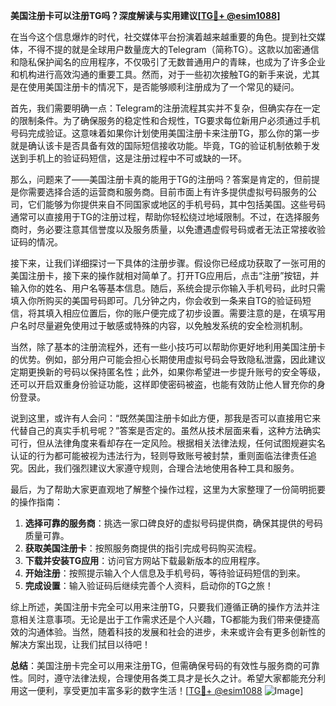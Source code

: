 **美国注册卡可以注册TG吗？深度解读与实用建议[[TG💪+ @esim1088](https://t.me/s/esim1088)]**

在当今这个信息爆炸的时代，社交媒体平台扮演着越来越重要的角色。提到社交媒体，不得不提的就是全球用户数量庞大的Telegram（简称TG）。这款以加密通信和隐私保护闻名的应用程序，不仅吸引了无数普通用户的青睐，也成为了许多企业和机构进行高效沟通的重要工具。然而，对于一些初次接触TG的新手来说，尤其是在使用美国注册卡的情况下，是否能够顺利注册成为了一个常见的疑问。

首先，我们需要明确一点：Telegram的注册流程其实并不复杂，但确实存在一定的限制条件。为了确保服务的稳定性和合规性，TG要求每位新用户必须通过手机号码完成验证。这意味着如果你计划使用美国注册卡来注册TG，那么你的第一步就是确认该卡是否具备有效的国际短信接收功能。毕竟，TG的验证机制依赖于发送到手机上的验证码短信，这是注册过程中不可或缺的一环。

那么，问题来了——美国注册卡真的能用于TG的注册吗？答案是肯定的，但前提是你需要选择合适的运营商和服务商。目前市面上有许多提供虚拟号码服务的公司，它们能够为你提供来自不同国家或地区的手机号码，其中包括美国。这些号码通常可以直接用于TG的注册过程，帮助你轻松绕过地域限制。不过，在选择服务商时，务必要注意其信誉度以及服务质量，以免遭遇虚假号码或者无法正常接收验证码的情况。

接下来，让我们详细探讨一下具体的注册步骤。假设你已经成功获取了一张可用的美国注册卡，接下来的操作就相对简单了。打开TG应用后，点击“注册”按钮，并输入你的姓名、用户名等基本信息。随后，系统会提示你输入手机号码，此时只需填入你所购买的美国号码即可。几分钟之内，你会收到一条来自TG的验证码短信，将其填入相应位置后，你的账户便完成了初步设置。需要注意的是，在填写用户名时尽量避免使用过于敏感或特殊的内容，以免触发系统的安全检测机制。

当然，除了基本的注册流程外，还有一些小技巧可以帮助你更好地利用美国注册卡的优势。例如，部分用户可能会担心长期使用虚拟号码会导致隐私泄露，因此建议定期更换新的号码以保持匿名性；此外，如果你希望进一步提升账号的安全等级，还可以开启双重身份验证功能，这样即使密码被盗，也能有效防止他人冒充你的身份登录。

说到这里，或许有人会问：“既然美国注册卡如此方便，那我是否可以直接用它来代替自己的真实手机号呢？”答案是否定的。虽然从技术层面来看，这种方法确实可行，但从法律角度来看却存在一定风险。根据相关法律法规，任何试图规避实名认证的行为都可能被视为违法行为，轻则导致账号被封禁，重则面临法律责任追究。因此，我们强烈建议大家遵守规则，合理合法地使用各种工具和服务。

最后，为了帮助大家更直观地了解整个操作过程，这里为大家整理了一份简明扼要的操作指南：

1. **选择可靠的服务商**：挑选一家口碑良好的虚拟号码提供商，确保其提供的号码质量可靠。
2. **获取美国注册卡**：按照服务商提供的指引完成号码购买流程。
3. **下载并安装TG应用**：访问官方网站下载最新版本的应用程序。
4. **开始注册**：按照提示输入个人信息及手机号码，等待验证码短信的到来。
5. **完成设置**：输入验证码后继续完善个人资料，启动你的TG之旅！

综上所述，美国注册卡完全可以用来注册TG，只要我们遵循正确的操作方法并注意相关注意事项。无论是出于工作需求还是个人兴趣，TG都能为我们带来便捷高效的沟通体验。当然，随着科技的发展和社会的进步，未来或许会有更多创新性的解决方案出现，让我们拭目以待吧！

**总结**：美国注册卡完全可以用来注册TG，但需确保号码的有效性与服务商的可靠性。同时，遵守法律法规，合理使用各类工具才是长久之计。希望大家都能充分利用这一便利，享受更加丰富多彩的数字生活！[[TG💪+ @esim1088](https://t.me/s/esim1088) ![Image](https://i.postimg.cc/4NQfJmqS/Snipaste-2025-05-13-00-14-12.png)]